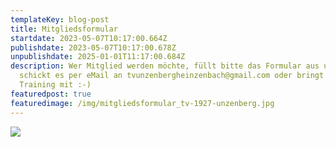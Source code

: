 ```yaml
---
templateKey: blog-post
title: Mitgliedsformular
startdate: 2023-05-07T10:17:00.664Z
publishdate: 2023-05-07T10:17:00.678Z
unpublishdate: 2025-01-01T11:17:00.684Z
description: Wer Mitglied werden möchte, füllt bitte das Formular aus und
  schickt es per eMail an tvunzenbergheinzenbach@gmail.com oder bringt es zum
  Training mit :-)
featuredpost: true
featuredimage: /img/mitgliedsformular_tv-1927-unzenberg.jpg
---
```

![](/img/mitgliedsformular_tv-1927-unzenberg.jpg)